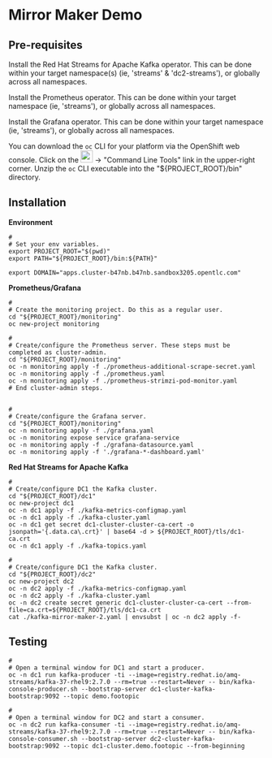 # Mirror Maker Demo

## Pre-requisites

Install the Red Hat Streams for Apache Kafka operator. This can be done within your target namespace(s) (ie, 'streams' & 'dc2-streams'), or globally across all namespaces.

Install the Prometheus operator. This can be done within your target namespace (ie, 'streams'), or globally across all namespaces.

Install the Grafana operator. This can be done within your target namespace (ie, 'streams'), or globally across all namespaces.

You can download the `oc` CLI for your platform via the OpenShift web console. Click on the <img height="24" src="img/question-mark.png"/> -> "Command Line Tools" link in the upper-right corner. Unzip the `oc` CLI executable into the "${PROJECT_ROOT}/bin" directory.

## Installation

__Environment__

```
#
# Set your env variables.
export PROJECT_ROOT="$(pwd)"
export PATH="${PROJECT_ROOT}/bin:${PATH}"

export DOMAIN="apps.cluster-b47nb.b47nb.sandbox3205.opentlc.com"
```

__Prometheus/Grafana__

```
#
# Create the monitoring project. Do this as a regular user.
cd "${PROJECT_ROOT}/monitoring"
oc new-project monitoring

#
# Create/configure the Prometheus server. These steps must be completed as cluster-admin.
cd "${PROJECT_ROOT}/monitoring"
oc -n monitoring apply -f ./prometheus-additional-scrape-secret.yaml
oc -n monitoring apply -f ./prometheus.yaml
oc -n monitoring apply -f ./prometheus-strimzi-pod-monitor.yaml
# End cluster-admin steps.


#
# Create/configure the Grafana server.
cd "${PROJECT_ROOT}/monitoring"
oc -n monitoring apply -f ./grafana.yaml
oc -n monitoring expose service grafana-service
oc -n monitoring apply -f ./grafana-datasource.yaml
oc -n monitoring apply -f './grafana-*-dashboard.yaml'
```

__Red Hat Streams for Apache Kafka__

```
#
# Create/configure DC1 the Kafka cluster.
cd "${PROJECT_ROOT}/dc1"
oc new-project dc1
oc -n dc1 apply -f ./kafka-metrics-configmap.yaml
oc -n dc1 apply -f ./kafka-cluster.yaml
oc -n dc1 get secret dc1-cluster-cluster-ca-cert -o jsonpath='{.data.ca\.crt}' | base64 -d > ${PROJECT_ROOT}/tls/dc1-ca.crt
oc -n dc1 apply -f ./kafka-topics.yaml

#
# Create/configure DC1 the Kafka cluster.
cd "${PROJECT_ROOT}/dc2"
oc new-project dc2
oc -n dc2 apply -f ./kafka-metrics-configmap.yaml
oc -n dc2 apply -f ./kafka-cluster.yaml
oc -n dc2 create secret generic dc1-cluster-cluster-ca-cert --from-file=ca.crt=${PROJECT_ROOT}/tls/dc1-ca.crt
cat ./kafka-mirror-maker-2.yaml | envsubst | oc -n dc2 apply -f-

```

## Testing

```
#
# Open a terminal window for DC1 and start a producer.
oc -n dc1 run kafka-producer -ti --image=registry.redhat.io/amq-streams/kafka-37-rhel9:2.7.0 --rm=true --restart=Never -- bin/kafka-console-producer.sh --bootstrap-server dc1-cluster-kafka-bootstrap:9092 --topic demo.footopic

#
# Open a terminal window for DC2 and start a consumer.
oc -n dc2 run kafka-consumer -ti --image=registry.redhat.io/amq-streams/kafka-37-rhel9:2.7.0 --rm=true --restart=Never -- bin/kafka-console-consumer.sh --bootstrap-server dc2-cluster-kafka-bootstrap:9092 --topic dc1-cluster.demo.footopic --from-beginning
```
